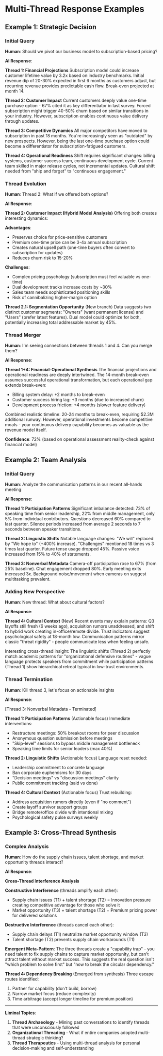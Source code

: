 # Multi-Thread Response Examples

## Example 1: Strategic Decision

### Initial Query
**Human**: Should we pivot our business model to subscription-based pricing?

**AI Response**:

**Thread 1: Financial Projections**
Subscription model could increase customer lifetime value by 3.2x based on industry benchmarks. Initial revenue dip of 20-30% expected in first 6 months as customers adjust, but recurring revenue provides predictable cash flow. Break-even projected at month 14.

**Thread 2: Customer Impact**
Current customers deeply value one-time purchase option - 67% cited it as key differentiator in last survey. Forced subscription might trigger 40-50% churn based on similar transitions in your industry. However, subscription enables continuous value delivery through updates.

**Thread 3: Competitive Dynamics**
All major competitors have moved to subscription in past 18 months. You're increasingly seen as "outdated" by new prospects. However, being the last one-time purchase option could become a differentiator for subscription-fatigued customers.

**Thread 4: Operational Readiness**
Shift requires significant changes: billing systems, customer success team, continuous development cycle. Current team skilled in major release cycles, not incremental updates. Cultural shift needed from "ship and forget" to "continuous engagement."

### Thread Evolution
**Human**: Thread 2: What if we offered both options?

**AI Response**:

**Thread 2: Customer Impact (Hybrid Model Analysis)**
Offering both creates interesting dynamics:

**Advantages**:
- Preserves choice for price-sensitive customers
- Premium one-time price can be 3-4x annual subscription
- Creates natural upsell path (one-time buyers often convert to subscription for updates)
- Reduces churn risk to 15-20%

**Challenges**:
- Complex pricing psychology (subscription must feel valuable vs one-time)
- Dual development tracks increase costs by ~30%
- Sales team needs sophisticated positioning skills
- Risk of cannibalizing higher-margin option

**Thread 2.1: Segmentation Opportunity** (New branch)
Data suggests two distinct customer segments: "Owners" (want permanent license) and "Users" (prefer latest features). Dual model could optimize for both, potentially increasing total addressable market by 45%.

### Thread Merger
**Human**: I'm seeing connections between threads 1 and 4. Can you merge them?

**AI Response**:

**Thread 1+4: Financial-Operational Synthesis**
The financial projections and operational readiness are deeply intertwined. The 14-month break-even assumes successful operational transformation, but each operational gap extends break-even:

- Billing system delay: +2 months to break-even
- Customer success hiring lag: +3 months (due to increased churn)
- Development process friction: +4 months (slower feature delivery)

Combined realistic timeline: 20-24 months to break-even, requiring $2.3M additional runway. However, operational investments become competitive moats - your continuous delivery capability becomes as valuable as the revenue model itself.

**Confidence**: 72% (based on operational assessment reality-check against financial model)

## Example 2: Team Analysis

### Initial Query
**Human**: Analyze the communication patterns in our recent all-hands meeting

**AI Response**:

**Thread 1: Participation Patterns**
Significant imbalance detected: 73% of speaking time from senior leadership, 22% from middle management, only 5% from individual contributors. Questions decreased 60% compared to last quarter. Silence periods increased from average 2 seconds to 7 seconds between speaker transitions.

**Thread 2: Linguistic Shifts**
Notable language changes: "We will" replaced by "We hope to" (+400% increase). "Challenges" mentioned 18 times vs 3 times last quarter. Future tense usage dropped 45%. Passive voice increased from 15% to 40% of statements.

**Thread 3: Nonverbal Metadata**
Camera-off participation rose to 67% (from 25% baseline). Chat engagement dropped 80%. Early meeting exits increased 3x. Background noise/movement when cameras on suggest multitasking prevalent.

### Adding New Perspective
**Human**: New thread: What about cultural factors?

**AI Response**:

**Thread 4: Cultural Context** (New)
Recent events may explain patterns: Q3 layoffs still fresh (6 weeks ago), acquisition rumors unaddressed, and shift to hybrid work creating in-office/remote divide. Trust indicators suggest psychological safety at 18-month low. Communication patterns mirror classic "threat rigidity" - people communicate less when feeling unsafe.

Interesting cross-thread insight: The linguistic shifts (Thread 2) perfectly match academic patterns for "organizational defensive routines" - vague language protects speakers from commitment while participation patterns (Thread 1) show hierarchical retreat typical in low-trust environments.

### Thread Termination
**Human**: Kill thread 3, let's focus on actionable insights

**AI Response**:

[Thread 3: Nonverbal Metadata - Terminated]

**Thread 1: Participation Patterns** (Actionable focus)
Immediate interventions:
- Restructure meetings: 50% breakout rooms for peer discussion
- Anonymous question submission before meetings
- "Skip-level" sessions to bypass middle management bottleneck
- Speaking time limits for senior leaders (max 40%)

**Thread 2: Linguistic Shifts** (Actionable focus)
Language reset needed:
- Leadership commitment to concrete language
- Ban corporate euphemisms for 30 days
- "Decision meetings" vs "discussion meetings" clarity
- Public commitment tracking (said vs done)

**Thread 4: Cultural Context** (Actionable focus)
Trust rebuilding:
- Address acquisition rumors directly (even if "no comment")
- Create layoff survivor support groups
- Bridge remote/office divide with intentional mixing
- Psychological safety pulse surveys weekly

## Example 3: Cross-Thread Synthesis

### Complex Analysis
**Human**: How do the supply chain issues, talent shortage, and market opportunity threads interact?

**AI Response**:

**Cross-Thread Interference Analysis**

**Constructive Interference** (threads amplify each other):
- Supply chain issues (T1) + talent shortage (T2) = Innovation pressure creating competitive advantage for those who solve it
- Market opportunity (T3) + talent shortage (T2) = Premium pricing power for delivered solutions

**Destructive Interference** (threads cancel each other):
- Supply chain delays (T1) neutralize market opportunity window (T3)
- Talent shortage (T2) prevents supply chain workarounds (T1)

**Emergent Meta-Pattern**:
The three threads create a "capability trap" - you need talent to fix supply chains to capture market opportunity, but can't attract talent without market success. This suggests the real question isn't "which problem to solve first" but "how to break the circular dependency."

**Thread 4: Dependency Breaking** (Emerged from synthesis)
Three escape routes identified:
1. Partner for capability (don't build, borrow)
2. Narrow market focus (reduce complexity)
3. Time arbitrage (accept longer timeline for premium position)

---

**Liminal Topics**:
1. **Thread Archaeology** - Mining past conversations to identify threads that were unconsciously followed
2. **Organizational Threading** - What if entire companies adopted multi-thread strategic thinking?
3. **Thread Therapeutics** - Using multi-thread analysis for personal decision-making and self-understanding